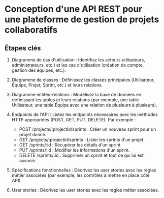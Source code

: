 # Conception d'une API REST pour une plateforme de gestion de projets collaboratifs

## Étapes clés

1. Diagramme de cas d'utilisation : Identifiez les acteurs utilisateurs, administrateurs, etc.) et les cas d'utilisation (création de compte, gestion des équipes, etc.).

2. Diagramme de classes : Définissez les classes principales (Utilisateur, Équipe, Projet, Sprint, etc.) et leurs relations.

3. Diagramme entités-relations : Modélisez la base de données en définissant les tables et leurs relations (par exemple, une table Utilisateur, une table Équipe avec une relation de plusieurs à plusieurs).

4. Endpoints de l'API : Listez les endpoints nécessaires avec les méthodes HTTP appropriées (POST, GET, PUT, DELETE). Par exemple :

   - POST /projects/:projectid/sprints : Créer un nouveau sprint pour un projet donné.
   - GET /projects/:projectid/sprints : Lister les sprints d'un projet.
   - GET /sprints/:id : Récupérer les détails d'un sprint.
   - PUT /sprints/:id : Modifier les informations d'un sprint.
   - DELETE /sprints/:id : Supprimer un sprint et tout ce qui lui est associé.

5. Spécifications fonctionnelles : Décrivez les user stories avec les règles métier associées (par exemple, les contrôles à mettre en place côté API).

6. User stories : Décrivez les user stories avec les règles métier associées.
